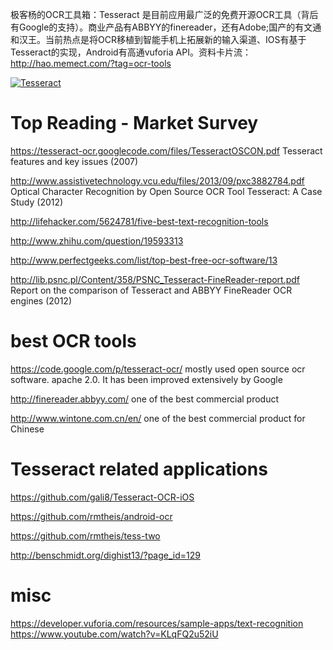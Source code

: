 极客杨的OCR工具箱：Tesseract 是目前应用最广泛的免费开源OCR工具（背后有Google的支持）。商业产品有ABBYY的finereader，还有Adobe;国产的有文通和汉王。当前热点是将OCR移植到智能手机上拓展新的输入渠道、IOS有基于Tesseract的实现，Android有高通vuforia API。资料卡片流： http://hao.memect.com/?tag=ocr-tools

[![Tesseract](http://img.memect.com/05jtNcF8k5Kgc3Euvqf5rfZCinM=/400x0/t/1b014ddddc07c435ce3775f3ba85199e706d69456870b9fcb24b5d8ce8c684da)](http://hao.memect.com/?tag=ocr-tools)

# Top Reading - Market Survey
https://tesseract-ocr.googlecode.com/files/TesseractOSCON.pdf  Tesseract features and key issues (2007)

http://www.assistivetechnology.vcu.edu/files/2013/09/pxc3882784.pdf Optical Character Recognition by Open Source OCR 
Tool Tesseract: A Case Study (2012)

http://lifehacker.com/5624781/five-best-text-recognition-tools 

http://www.zhihu.com/question/19593313  

http://www.perfectgeeks.com/list/top-best-free-ocr-software/13

http://lib.psnc.pl/Content/358/PSNC_Tesseract-FineReader-report.pdf  Report on the comparison of Tesseract and 
ABBYY FineReader OCR engines (2012)


# best OCR tools
https://code.google.com/p/tesseract-ocr/  mostly used open source ocr software. apache 2.0. It has been improved extensively by Google

http://finereader.abbyy.com/   one of the best commercial product

http://www.wintone.com.cn/en/  one of the best commercial product for Chinese


# Tesseract related applications
https://github.com/gali8/Tesseract-OCR-iOS

https://github.com/rmtheis/android-ocr

https://github.com/rmtheis/tess-two

http://benschmidt.org/dighist13/?page_id=129

# misc

https://developer.vuforia.com/resources/sample-apps/text-recognition
https://www.youtube.com/watch?v=KLqFQ2u52iU
